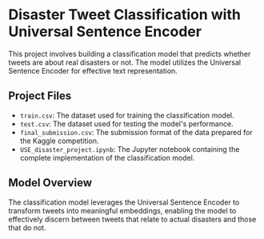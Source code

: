 # Disaster Tweet Classification with Universal Sentence Encoder
This project involves building a classification model that predicts whether tweets are about real disasters or not. The model utilizes the Universal Sentence Encoder for effective text representation.

## Project Files

- `train.csv`: The dataset used for training the classification model.
- `test.csv`: The dataset used for testing the model's performance.
- `final_submission.csv`: The submission format of the data prepared for the Kaggle competition.
- `USE_disaster_project.ipynb`: The Jupyter notebook containing the complete implementation of the classification model.

## Model Overview
The classification model leverages the Universal Sentence Encoder to transform tweets into meaningful embeddings, enabling the model to effectively discern between tweets that relate to actual disasters and those that do not.
